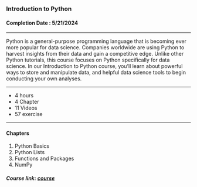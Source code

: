 ### Introduction to Python


#### Completion Date : 5/21/2024

---

Python is a general-purpose programming language that is becoming ever more popular for data science. Companies worldwide are using Python to harvest insights from their data and gain a competitive edge. Unlike other Python tutorials, this course focuses on Python specifically for data science. In our Introduction to Python course, you’ll learn about powerful ways to store and manipulate data, and helpful data science tools to begin conducting your own analyses.

---

- 4 hours
- 4 Chapter
- 11 Videos
- 57 exercise

---

#### Chapters
1. Python Basics
2. Python Lists
3. Functions and Packages
4. NumPy
##### Course link: [course](https://app.datacamp.com/learn/courses/intro-to-python-for-data-science)
